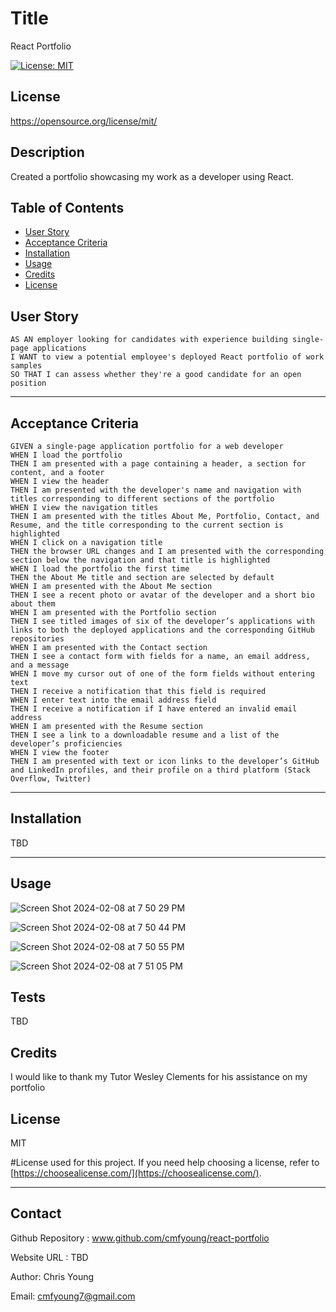 
  
  # Title
  React Portfolio

  [![License: MIT](https://img.shields.io/badge/License-MIT-yellow.svg)](https://opensource.org/licenses/MIT)
  ## License 
 https://opensource.org/license/mit/


  ## Description
  Created a portfolio showcasing my work as a developer using React.



  ## Table of Contents 
  
  - [User Story](#story)
  - [Acceptance Criteria](#acceptance)
  - [Installation](#installation)
  - [Usage](#usage)
  - [Credits](#credits)
  - [License](#license)

  ## User Story
  
  
    AS AN employer looking for candidates with experience building single-page applications
    I WANT to view a potential employee's deployed React portfolio of work samples
    SO THAT I can assess whether they're a good candidate for an open position
 

  ---
  
  ## Acceptance Criteria


    GIVEN a single-page application portfolio for a web developer
    WHEN I load the portfolio
    THEN I am presented with a page containing a header, a section for content, and a footer
    WHEN I view the header
    THEN I am presented with the developer's name and navigation with titles corresponding to different sections of the portfolio
    WHEN I view the navigation titles
    THEN I am presented with the titles About Me, Portfolio, Contact, and Resume, and the title corresponding to the current section is highlighted
    WHEN I click on a navigation title
    THEN the browser URL changes and I am presented with the corresponding section below the navigation and that title is highlighted
    WHEN I load the portfolio the first time
    THEN the About Me title and section are selected by default
    WHEN I am presented with the About Me section
    THEN I see a recent photo or avatar of the developer and a short bio about them
    WHEN I am presented with the Portfolio section
    THEN I see titled images of six of the developer’s applications with links to both the deployed applications and the corresponding GitHub repositories
    WHEN I am presented with the Contact section
    THEN I see a contact form with fields for a name, an email address, and a message
    WHEN I move my cursor out of one of the form fields without entering text
    THEN I receive a notification that this field is required
    WHEN I enter text into the email address field
    THEN I receive a notification if I have entered an invalid email address
    WHEN I am presented with the Resume section
    THEN I see a link to a downloadable resume and a list of the developer’s proficiencies
    WHEN I view the footer
    THEN I am presented with text or icon links to the developer’s GitHub and LinkedIn profiles, and their profile on a third platform (Stack Overflow, Twitter)
   
  ---

  ## Installation 

  TBD


  ---
  
  ## Usage
  
![Screen Shot 2024-02-08 at 7 50 29 PM](https://github.com/cmfyoung/react-portfolio/assets/150183426/a75dbb9e-b126-43d8-ae7e-a44f11601c61)

![Screen Shot 2024-02-08 at 7 50 44 PM](https://github.com/cmfyoung/react-portfolio/assets/150183426/12781c67-bd6f-4c17-bfd9-0ab026a6bffa)

![Screen Shot 2024-02-08 at 7 50 55 PM](https://github.com/cmfyoung/react-portfolio/assets/150183426/73b43de6-8ddd-4d28-9ffc-bb2c67c292fb)

![Screen Shot 2024-02-08 at 7 51 05 PM](https://github.com/cmfyoung/react-portfolio/assets/150183426/0ab38562-4b75-4bae-897d-534d2b813da6)



  ## Tests
  
  TBD


  ## Credits
  
  I would like to thank my Tutor Wesley Clements for his assistance on my portfolio

  
  ## License
  MIT

  #License used for this project. If you need help choosing a license, refer to [https://choosealicense.com/](https://choosealicense.com/).
  
  ---

  ## Contact 
  Github Repository : www.github.com/cmfyoung/react-portfolio


  Website URL : TBD


  Author: Chris Young


  Email: cmfyoung7@gmail.com

